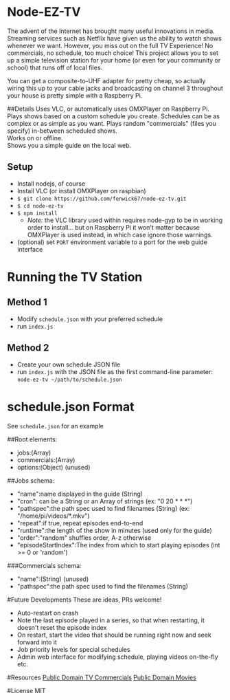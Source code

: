 # Node-EZ-TV
The advent of the Internet has brought many useful innovations in media.  Streaming services such as Netflix have given us the ability to watch shows whenever we want.  However, you miss out on the full TV Experience!  No commercials, no schedule, too much choice!  This project allows you to set up a simple television station for your home (or even for your community or school) that runs off of local files.

You can get a composite-to-UHF adapter for pretty cheap, so actually wiring this up to your cable jacks and broadcasting on channel 3 throughout your house is pretty simple with a Raspberry Pi.

##Details
Uses VLC, or automatically uses OMXPlayer on Raspberry Pi.
Plays shows based on a custom schedule you create.  Schedules can be as complex or as simple as you want.
Plays random "commercials" (files you specify) in-between scheduled shows.  
Works on or offline.  
Shows you a simple guide on the local web.  

## Setup
* Install nodejs, of course
* Install VLC (or install OMXPlayer on raspbian)
* `$ git clone https://github.com/fenwick67/node-ez-tv.git`
* `$ cd node-ez-tv`
* `$ npm install`
  * *Note:* the VLC library used within requires node-gyp to be in working order to install... but on Raspberry Pi it won't matter because OMXPlayer is used instead, in which case ignore those warnings.
* (optional) set `PORT` environment variable to a port for the web guide interface

# Running the TV Station

## Method 1
* Modify `schedule.json` with your preferred schedule
* run `index.js`

## Method 2
* Create your own schedule JSON file
* run `index.js` with the JSON file as the first command-line parameter:
`node-ez-tv ~/path/to/schedule.json`

# schedule.json Format

See `schedule.json` for an example

##Root elements:

* jobs:(Array)
* commercials:(Array)
* options:(Object) (unused)


##Jobs schema:

* "name":name displayed in the guide (String)
* "cron": can be a String or an Array of strings (ex: "0 20 * * *")
* "pathspec":the path spec used to find filenames (String) (ex: "/home/pi/videos/*.mkv")
* "repeat":if true, repeat episodes end-to-end
* "runtime":the length of the show in minutes (used only for the guide)
* "order":"random" shuffles order, A-z otherwise 
* "episodeStartIndex":The index from which to start playing episodes (int >= 0 or 'random')

###Commercials schema:

* "name":(String) (unused)
* "pathspec":the path spec used to find the filenames (String)

#Future Developments
These are ideas, PRs welcome!

* Auto-restart on crash
* Note the last episode played in a series, so that when restarting, it doesn't reset the episode index
* On restart, start the video that should be running right now and seek forward into it
* Job priority levels for special schedules
* Admin web interface for modifying schedule, playing videos on-the-fly etc.

#Resources
[Public Domain TV Commercials](https://archive.org/details/classic_tv_commercials)
[Public Domain Movies](https://archive.org/details/SciFi_Horror)

#License
MIT
